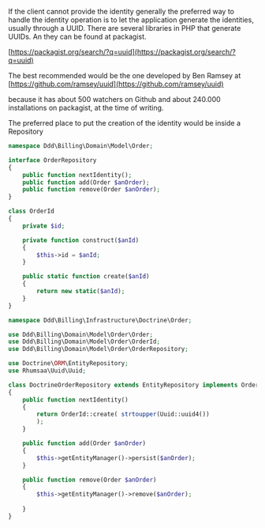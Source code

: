 If the client cannot provide the identity generally the preferred way to handle the identity operation is to let the application generate the identities, usually through a UUID. There are several libraries in PHP that generate UUIDs. An they can be found at packagist.

[https://packagist.org/search/?q=uuid](https://packagist.org/search/?q=uuid)

The best recommended would be the one developed by Ben Ramsey at [https://github.com/ramsey/uuid](https://github.com/ramsey/uuid)

because it has about 500 watchers on Github and about 240.000 installations on packagist, at the time of writing.

The preferred place to put the creation of the identity would be inside a Repository

```php
namespace Ddd\Billing\Domain\Model\Order;

interface OrderRepository
{
    public function nextIdentity();
    public function add(Order $anOrder);
    public function remove(Order $anOrder);
}

class OrderId
{
    private $id;

    private function construct($anId)
    {
        $this->id = $anId;
    }

    public static function create($anId)
    {
        return new static($anId);
    }
}

namespace Ddd\Billing\Infrastructure\Doctrine\Order;

use Ddd\Billing\Domain\Model\Order\Order;
use Ddd\Billing\Domain\Model\Order\OrderId;
use Ddd\Billing\Domain\Model\Order\OrderRepository;

use Doctrine\ORM\EntityRepository;
use Rhumsaa\Uuid\Uuid;

class DoctrineOrderRepository extends EntityRepository implements OrderRepository
{
    public function nextIdentity()
    {
        return OrderId::create( strtoupper(Uuid::uuid4())
        );
    }

    public function add(Order $anOrder)
    {
        $this->getEntityManager()->persist($anOrder);
    }

    public function remove(Order $anOrder)
    {
        $this->getEntityManager()->remove($anOrder);
        
    }
}
```



